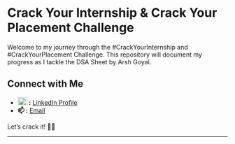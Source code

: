 # Crack Your Internship & Crack Your Placement Challenge

Welcome to my journey through the #CrackYourInternship and #CrackYourPlacement Challenge. This repository will document my progress as I tackle the DSA Sheet by Arsh Goyal.

## Connect with Me

- **<img src="https://raw.githubusercontent.com/rahuldkjain/github-profile-readme-generator/master/src/images/icons/Social/linked-in-alt.svg" alt="in/adi-ray" height="18" width="22" /> :** [LinkedIn Profile](https://www.linkedin.com/in/adi-ray/)
- **📫  :** [Email](mailto:adityadns03@gmail.com)

Let’s crack it! 💪🔥

---
